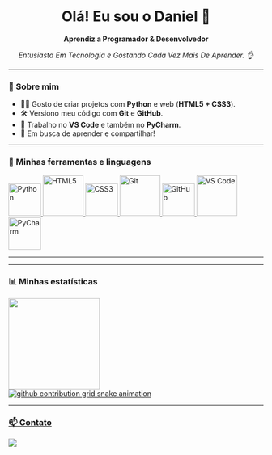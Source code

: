  ##
 
  
<!--
TROQUE:
- <SEU_NOME> pelo seu nome
- <UMA_FRASE_SOBRE_VOCE> por uma frase curta
- <SEU_USUARIO_GITHUB> pelo seu usuário (para os cards de estatísticas, se quiser usar)
- <SEU_EMAIL> e <SEU_LINKEDIN> se quiser botões de contato
-->

<h1 align="center">Olá! Eu sou o Daniel 👋</h1>
<p align="center"><strong>Aprendiz a Programador & Desenvolvedor</strong></p>
<p align="center"><em>Entusiasta Em Tecnologia e Gostando Cada Vez Mais De Aprender. 👌</em></p>

---

### 🚀 Sobre mim
- 👨‍💻 Gosto de criar projetos com **Python** e web (**HTML5 + CSS3**).
- 🛠️ Versiono meu código com **Git** e **GitHub**.
- 🧰 Trabalho no **VS Code** e também no **PyCharm**.
- 🎯 Em busca de aprender e compartilhar!

---

### 🧩 Minhas ferramentas e linguagens
<!-- ÍCONES GRANDES (imagens) — você pode mudar o "height" para ficar maior/menor -->
<p align="left">
  <a href="https://www.python.org/" title="Python" target="_blank">
    <img alt="Python" height="64"
         src="https://cdn.jsdelivr.net/gh/devicons/devicon/icons/python/python-original.svg" />
  </a>
  <a href="https://developer.mozilla.org/docs/Web/HTML" title="HTML5" target="_blank">
    <img alt="HTML5" height="80"
         src="https://cdn.jsdelivr.net/gh/devicons/devicon/icons/html5/html5-original.svg" />
  </a>
  <a href="https://developer.mozilla.org/docs/Web/CSS" title="CSS3" target="_blank">
    <img alt="CSS3" height="64"
         src="https://cdn.jsdelivr.net/gh/devicons/devicon/icons/css3/css3-original.svg" />
  </a>
  <a href="https://git-scm.com/" title="Git" target="_blank">
    <img alt="Git" height="80"
         src="https://cdn.jsdelivr.net/gh/devicons/devicon/icons/git/git-original.svg" />
  </a>
  <a href="https://github.com/" title="GitHub" target="_blank">
    <img alt="GitHub" height="64"
         src="https://cdn.jsdelivr.net/gh/devicons/devicon/icons/github/github-original.svg" />
  </a>
  <a href="https://code.visualstudio.com/" title="VS Code" target="_blank">
    <img alt="VS Code" height="80"
         src="https://cdn.jsdelivr.net/gh/devicons/devicon/icons/vscode/vscode-original.svg" />
  </a>
  <a href="https://www.jetbrains.com/pycharm/" title="PyCharm" target="_blank">
    <img alt="PyCharm" height="64"
         src="https://cdn.jsdelivr.net/gh/devicons/devicon/icons/pycharm/pycharm-original.svg" />
  </a>
</p>

---

<!--### 📌 Projetos em destaque
- 🔗 [Projeto 1](https://github.com/danielgomesbr/danielgomesbr) — explique em 1 linha o que faz.
- 🔗 [Projeto 2](https://github.com/<SEU_USUARIO_GITHUB>/<repo2>) — explique em 1 linha o que faz.
- 🔗 [Projeto 3](https://github.com/<SEU_USUARIO_GITHUB>/<repo3>) — explique em 1 linha o que faz.-->

---

### 📊 Minhas estatísticas
<!-- Substitua <SEU_USUARIO_GITHUB> pelo seu usuário para aparecerem os cards -->
<div>
  <a href="https://github.com/danielgomesbr">
  <img height="180em" src="https://github-readme-stats.vercel.app/api?username=danielgomesbr&show_icons=true&theme=highcontrast&include_all_commits=true&count_private=true&border_radius=5"/>
</div>
   
<picture>
  <source media="(prefers-color-scheme: dark)" srcset="https://raw.githubusercontent.com/danielgomesbr/danielgomesbr/output/github-contribution-grid-snake-dark.svg">
  <source media="(prefers-color-scheme: light)" srcset="https://raw.githubusercontent.com/danielgomesbr/danielgomesbr/output/github-contribution-grid-snake.svg">
  <img alt="github contribution grid snake animation" src="https://raw.githubusercontent.com/danielgomesbr/danielgomesbr/output/github-contribution-grid-snake.svg">
</picture>

---

### 📫 Contato
<div> 
  <!--<a href="https://www.youtube.com/" target="_blank"><img src="https://img.shields.io/badge/YouTube-FF0000?style=for-the-badge&logo=youtube&logoColor=white" target="_blank"></a>
  <a href="https://instagram.com/" target="_blank"><img src="https://img.shields.io/badge/-Instagram-%23E4405F?style=for-the-badge&logo=instagram&logoColor=white" target="_blank"></a>
 	<a href="https://www.twitch.tv/" target="_blank"><img src="https://img.shields.io/badge/Twitch-9146FF?style=for-the-badge&logo=twitch&logoColor=white" target="_blank"></a>
  <a href="https://discord.gg/pDbY76q8Qf" target="_blank"><img src="https://img.shields.io/badge/Discord-7289DA?style=for-the-badge&logo=discord&logoColor=white" target="_blank"></a>--> 
  <a href="mailto:contato@gmail.com"><img src="https://img.shields.io/badge/-Gmail-%23333?style=for-the-badge&logo=gmail&logoColor=white" target="_blank"></a>
  <!--<a href="https://www.linkedin.com/" target="_blank"><img src="https://img.shields.io/badge/-LinkedIn-%230077B5?style=for-the-badge&logo=linkedin&logoColor=white" target="_blank"></a>--> 
 
</div>
<!---<p>
  <a href="mailto:danielgomesmaster@gmail.com">
    <img alt="Email"
         src="https://img.shields.io/badge/Email-Enviar-333?logo=gmail&logoColor=white" />
  </a>
  <a href="<SEU_LINKEDIN>" target="_blank">
    <img alt="LinkedIn"
         src="https://img.shields.io/badge/LinkedIn-Conectar-0A66C2?logo=linkedin&logoColor=white" />
  </a>
</p>-->

<!-- DICA: quer o fundo escuro/claro? Vá em Settings > Appearance no GitHub.
     Pode também trocar o tamanho dos ícones mudando "height". -->
